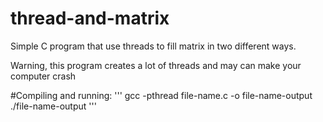 # thread-and-matrix
Simple C program that use threads to fill matrix in two different ways.

Warning, this program creates a lot of threads and may can make your computer crash

#Compiling and running:
'''
gcc -pthread file-name.c -o file-name-output
./file-name-output
'''
